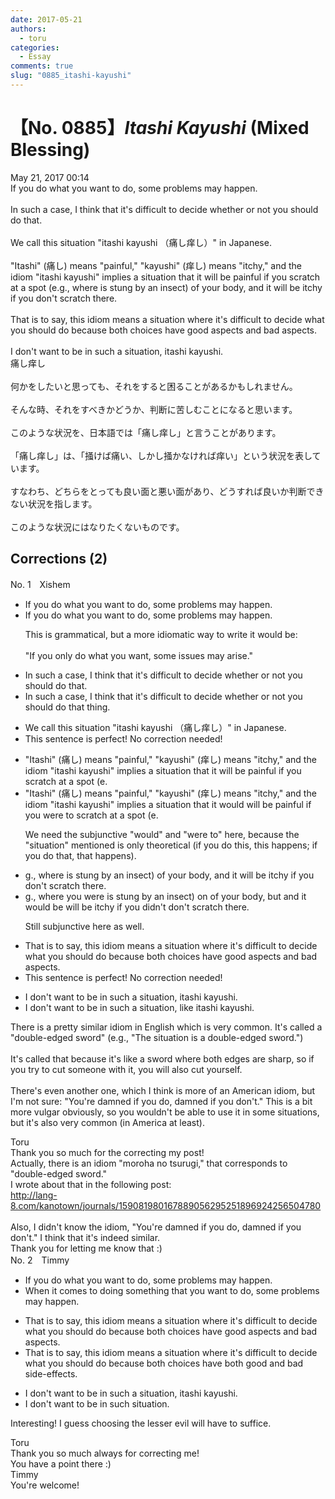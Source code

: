 ```yaml
---
date: 2017-05-21
authors:
  - toru
categories:
  - Essay
comments: true
slug: "0885_itashi-kayushi"
---
```


# 【No. 0885】<strong><em>Itashi Kayushi</strong></em> (Mixed Blessing)
<div class="date">May 21, 2017 00:14</div>
<div id="post"><div id="body_show_ori">
If you do what you want to do, some problems may happen.<br/><br/>In such a case, I think that it's difficult to decide whether or not you should do that.<br/><br/>We call this situation "itashi kayushi （痛し痒し）" in Japanese.<br/><br/>"Itashi" (痛し) means "painful," "kayushi" (痒し) means "itchy," and the idiom "itashi kayushi" implies a situation that it will be painful if you scratch at a spot (e.g., where is stung by an insect) of your body, and it will be itchy if you don't scratch there.<br/><br/>That is to say, this idiom means a situation where it's difficult to decide what you should do because both choices have good aspects and bad aspects.<br/><br/>I don't want to be in such a situation, itashi kayushi.
</div></div>

<!-- more -->

<div id="post_ja"><div id="body_show_mo">
痛し痒し<br/><br/>何かをしたいと思っても、それをすると困ることがあるかもしれません。<br/><br/>そんな時、それをすべきかどうか、判断に苦しむことになると思います。<br/><br/>このような状況を、日本語では「痛し痒し」と言うことがあります。<br/><br/>「痛し痒し」は、「掻けば痛い、しかし掻かなければ痒い」という状況を表しています。<br/><br/>すなわち、どちらをとっても良い面と悪い面があり、どうすれば良いか判断できない状況を指します。<br/><br/>このような状況にはなりたくないものです。
</div></div>

## Corrections (2)
<div id="block"><div class="first_name"> No. 1　<span class="just_name">Xishem</span></div><div id="block2">
<ul class="correction_field">
<li class="incorrect">If you do what you want to do, some problems may happen.</li>
<li class="corrected correct">
If you do what you want to do, some problems may happen.
<p class="correction_comment">This is grammatical, but a more idiomatic way to write it would be:<br/><br/>"If you only do what you want, some issues may arise."</p>
</li>
</ul>
<ul class="correction_field">
<li class="incorrect">In such a case, I think that it's difficult to decide whether or not you should do that.</li>
<li class="corrected correct">
In such a case, I think that it's difficult to decide whether or not you should do that <span class="f_blue">thing</span>.
</li>
</ul>
<ul class="correction_field">
<li class="incorrect">We call this situation "itashi kayushi （痛し痒し）" in Japanese.</li>
<li class="corrected perfect">This sentence is perfect! No correction needed!</li>
</ul>
<ul class="correction_field">
<li class="incorrect">"Itashi" (痛し) means "painful," "kayushi" (痒し) means "itchy," and the idiom "itashi kayushi" implies a situation that it will be painful if you scratch at a spot (e.</li>
<li class="corrected correct">
"Itashi" (痛し) means "painful," "kayushi" (痒し) means "itchy," and the idiom "itashi kayushi" implies a situation that <span class="sline"><span class="f_red">it</span></span> <span class="f_blue">would</span> <span class="sline"><span class="f_red">will</span></span> be painful if you <span class="f_blue">were to</span> scratch at a spot (e.
<p class="correction_comment">We need the subjunctive "would" and "were to" here, because the "situation" mentioned is only theoretical (if you do this, this happens; if you do that, that happens).</p>
</li>
</ul>
<ul class="correction_field">
<li class="incorrect">g., where is stung by an insect) of your body, and it will be itchy if you don't scratch there.</li>
<li class="corrected correct">
g., where <span class="f_blue">you were</span> <span class="sline"><span class="f_red">is</span></span> stung by an insect) <span class="f_blue">on</span> <span class="sline"><span class="f_red">of</span></span> your body, <span class="f_blue">but</span> <span class="sline"><span class="f_red">and</span></span> it <span class="f_blue">would be</span> <span class="sline"><span class="f_red">will</span></span> be itchy if you <span class="f_blue">didn't</span> <span class="sline"><span class="f_red">don't</span></span> scratch there.
<p class="correction_comment">Still subjunctive here as well.</p>
</li>
</ul>
<ul class="correction_field">
<li class="incorrect">That is to say, this idiom means a situation where it's difficult to decide what you should do because both choices have good aspects and bad aspects.</li>
<li class="corrected perfect">This sentence is perfect! No correction needed!</li>
</ul>
<ul class="correction_field">
<li class="incorrect">I don't want to be in such a situation, itashi kayushi.</li>
<li class="corrected correct">
I don't want to be in such a situation<span class="sline"><span class="f_red">,</span></span><span class="f_blue"> like</span> itashi kayushi.
</li>
</ul>
<p class="comment_small">
 There is a pretty similar idiom in English which is very common. It's called a "double-edged sword" (e.g., "The situation is a double-edged sword.")
 <br/>
 <br/>
 It's called that because it's like a sword where both edges are sharp, so if you try to cut someone with it, you will also cut yourself.
 <br/>
 <br/>
 There's even another one, which I think is more of an American idiom, but I'm not sure: "You're damned if you do, damned if you don't." This is a bit more vulgar obviously, so you wouldn't be able to use it in some situations, but it's also very common (in America at least).
 <br/>
</p>

</div><div class="name"><span class="just_name">Toru</span><br>
Thank you so much for the correcting my post!<br/>Actually, there is an idiom "moroha no tsurugi," that corresponds to "double-edged sword."<br/>I wrote about that in the following post:<br/><a href="http://lang-8.com/kanotown/journals/159081980167889056295251896924256504780" target="_blank">http://lang-8.com/kanotown/journals/159081980167889056295251896924256504780</a><br/><br/>Also, I didn't know the idiom, "You're damned if you do, damned if you don't." I think that it's indeed similar.<br/>Thank you for letting me know that :)
</div>
</div>
<div id="block"><div class="first_name"> No. 2　<span class="just_name">Timmy</span></div><div id="block2">
<ul class="correction_field">
<li class="incorrect">If you do what you want to do, some problems may happen.</li>
<li class="corrected correct">
<span class="f_blue">When it comes</span> to do<span class="f_blue">ing something that</span> you want to do, some problems may happen.
</li>
</ul>
<ul class="correction_field">
<li class="incorrect">That is to say, this idiom means a situation where it's difficult to decide what you should do because both choices have good aspects and bad aspects.</li>
<li class="corrected correct">
That is to say, this idiom means a situation where it's difficult to decide what you should do because both choices have both good and bad <span class="f_blue">side-effects</span>.
</li>
</ul>
<ul class="correction_field">
<li class="incorrect">I don't want to be in such a situation, itashi kayushi.</li>
<li class="corrected correct">
I don't want to be in such situation.
</li>
</ul>
<p class="comment_small">
 Interesting! I guess choosing the lesser evil will have to suffice.
</p>

</div><div class="name"><span class="just_name">Toru</span><br>
Thank you so much always for correcting me!<br/>You have a point there :)
</div>
<div class="name"><span class="just_name">Timmy</span><br>
You're welcome!
</div>
</div>
